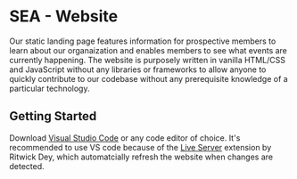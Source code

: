 # SEA - Website
Our static landing page features information for prospective members to learn about our organaization and enables members to see what events are currently happening. The website is purposely written in vanilla HTML/CSS and JavaScript without any libraries or frameworks to allow anyone to quickly contribute to our codebase without any prerequisite knowledge of a particular technology.

## Getting Started
Download [Visual Studio Code](https://code.visualstudio.com/download) or any code editor of choice. It's recommended to use VS code because of the [Live Server](https://marketplace.visualstudio.com/items?itemName=ritwickdey.LiveServer) extension by Ritwick Dey, which automatcially refresh the website when changes are detected.